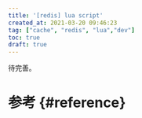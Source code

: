 ```yaml
---
title: '[redis] lua script'
created_at: 2021-03-20 09:46:23
tag: ["cache", "redis", "lua","dev"]
toc: true
draft: true
---
```


待完善。

# 参考 {#reference}